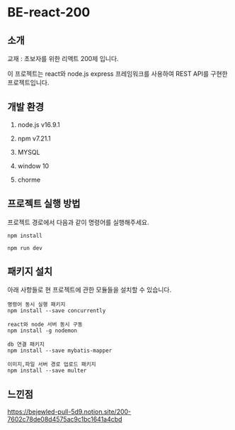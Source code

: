 # BE-react-200

## 소개

교재 : 초보자를 위한 리액트 200제 입니다.

이 프로젝트는 react와 node.js express 프레임워크를 사용하여 REST API를 구현한 프로젝트입니다.

## 개발 환경

1. node.js v16.9.1

2. npm v7.21.1

3. MYSQL

4. window 10

5. chorme

## 프로젝트 실행 방법

프로젝트 경로에서 다음과 같이 명령어를 실행해주세요.

    npm install

```
npm run dev
```

## 패키지 설치

아래 사항들로 현 프로젝트에 관한 모듈들을 설치할 수 있습니다.

    명령어 동시 실행 패키지
    npm install --save concurrently

    react와 node 서버 동시 구동
    npm install -g nodemon

    db 연결 패키지
    npm install --save mybatis-mapper

    이미지,파일 서버 경로 업로드 패키지
    npm install --save multer

## 느낀점
https://bejewled-pull-5d9.notion.site/200-7602c78de08d4575ac9c1bc1641a4cbd

